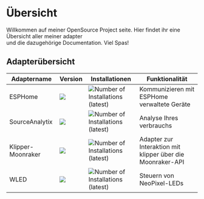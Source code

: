 # Übersicht

Willkommen auf meiner OpenSource Project seite.
Hier findet ihr eine Übersicht aller meiner adapter  
und die dazugehörige Documentation. Viel Spas!

## Adapterübersicht


| Adaptername | Version | Installationen | Funktionalität |
| - | - | - | - |
| ESPHome | <img src="https://nodei.co/npm/iobroker.esphome.png?" > | ![Number of Installations (latest)](http://iobroker.live/badges/esphome-installed.svg) | Kommunizieren mit ESPHome verwaltete Geräte |
| SourceAnalytix | <img src="https://nodei.co/npm/iobroker.sourceanalytix.png?" > | ![Number of Installations (latest)](http://iobroker.live/badges/sourceanalytix-installed.svg) | Analyse Ihres verbrauchs |
| Klipper-Moonraker | <img src="https://nodei.co/npm/iobroker.klipper-moonraker.png?" > | ![Number of Installations (latest)](http://iobroker.live/badges/klipper-moonraker.svg) | Adapter zur Interaktion mit klipper über die Moonraker-API |
| WLED | <img src="https://nodei.co/npm/iobroker.wled.png?" > | ![Number of Installations (latest)](http://iobroker.live/badges/wled-installed.svg) | Steuern von NeoPixel-LEDs | 
